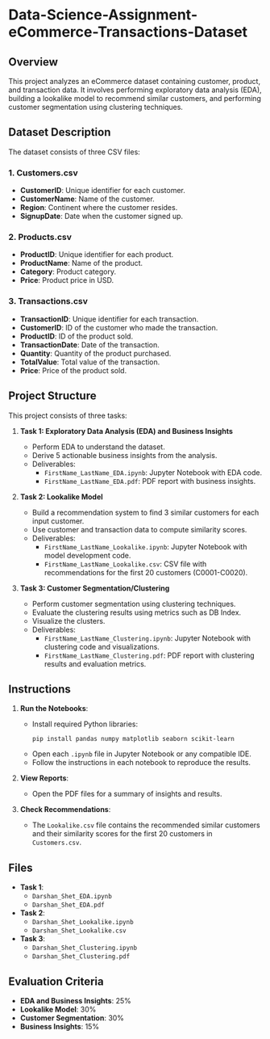 # Data-Science-Assignment-eCommerce-Transactions-Dataset

## Overview
This project analyzes an eCommerce dataset containing customer, product, and transaction data. It involves performing exploratory data analysis (EDA), building a lookalike model to recommend similar customers, and performing customer segmentation using clustering techniques.

## Dataset Description
The dataset consists of three CSV files:

### 1. Customers.csv
- **CustomerID**: Unique identifier for each customer.
- **CustomerName**: Name of the customer.
- **Region**: Continent where the customer resides.
- **SignupDate**: Date when the customer signed up.

### 2. Products.csv
- **ProductID**: Unique identifier for each product.
- **ProductName**: Name of the product.
- **Category**: Product category.
- **Price**: Product price in USD.

### 3. Transactions.csv
- **TransactionID**: Unique identifier for each transaction.
- **CustomerID**: ID of the customer who made the transaction.
- **ProductID**: ID of the product sold.
- **TransactionDate**: Date of the transaction.
- **Quantity**: Quantity of the product purchased.
- **TotalValue**: Total value of the transaction.
- **Price**: Price of the product sold.

## Project Structure
This project consists of three tasks:
1. **Task 1: Exploratory Data Analysis (EDA) and Business Insights**
    - Perform EDA to understand the dataset.
    - Derive 5 actionable business insights from the analysis.
    - Deliverables:
      - `FirstName_LastName_EDA.ipynb`: Jupyter Notebook with EDA code.
      - `FirstName_LastName_EDA.pdf`: PDF report with business insights.

2. **Task 2: Lookalike Model**
    - Build a recommendation system to find 3 similar customers for each input customer.
    - Use customer and transaction data to compute similarity scores.
    - Deliverables:
      - `FirstName_LastName_Lookalike.ipynb`: Jupyter Notebook with model development code.
      - `FirstName_LastName_Lookalike.csv`: CSV file with recommendations for the first 20 customers (C0001-C0020).

3. **Task 3: Customer Segmentation/Clustering**
    - Perform customer segmentation using clustering techniques.
    - Evaluate the clustering results using metrics such as DB Index.
    - Visualize the clusters.
    - Deliverables:
      - `FirstName_LastName_Clustering.ipynb`: Jupyter Notebook with clustering code and visualizations.
      - `FirstName_LastName_Clustering.pdf`: PDF report with clustering results and evaluation metrics.

## Instructions
1. **Run the Notebooks**:
    - Install required Python libraries:
      ```
      pip install pandas numpy matplotlib seaborn scikit-learn
      ```
    - Open each `.ipynb` file in Jupyter Notebook or any compatible IDE.
    - Follow the instructions in each notebook to reproduce the results.

2. **View Reports**:
    - Open the PDF files for a summary of insights and results.

3. **Check Recommendations**:
    - The `Lookalike.csv` file contains the recommended similar customers and their similarity scores for the first 20 customers in `Customers.csv`.

## Files
- **Task 1**:
  - `Darshan_Shet_EDA.ipynb`
  - `Darshan_Shet_EDA.pdf`
- **Task 2**:
  - `Darshan_Shet_Lookalike.ipynb`
  - `Darshan_Shet_Lookalike.csv`
- **Task 3**:
  - `Darshan_Shet_Clustering.ipynb`
  - `Darshan_Shet_Clustering.pdf`

## Evaluation Criteria
- **EDA and Business Insights**: 25%
- **Lookalike Model**: 30%
- **Customer Segmentation**: 30%
- **Business Insights**: 15%
